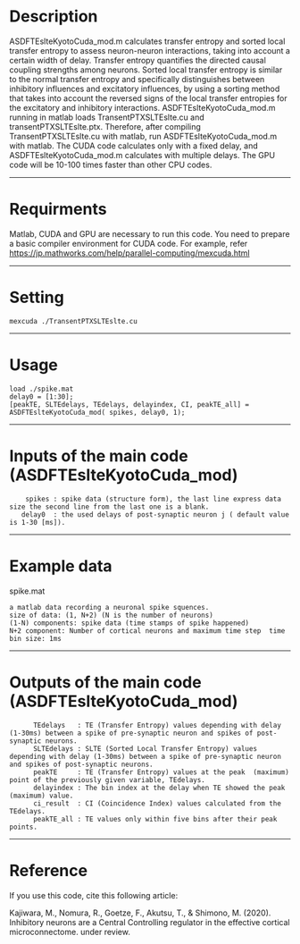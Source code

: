 # Description
  ASDFTEslteKyotoCuda_mod.m calculates transfer entropy and sorted local transfer entropy to assess neuron-neuron interactions, taking into account a certain width of delay.
  Transfer entropy quantifies the directed causal coupling strengths among neurons.
  Sorted local transfer entropy is similar to the normal transfer entropy and specifically distinguishes between inhibitory influences
  and excitatory influences, by using a sorting method that takes into account the reversed signs of the local transfer entropies for
  the excitatory and inhibitory interactions. 
  ASDFTEslteKyotoCuda_mod.m running in matlab loads TransentPTXSLTEslte.cu and transentPTXSLTEslte.ptx. 
  Therefore, after compiling TransentPTXSLTEslte.cu with matlab, run ASDFTEslteKyotoCuda_mod.m with matlab.
  The CUDA code calculates only with a fixed delay, and ASDFTEslteKyotoCuda_mod.m calculates with multiple delays.
  The GPU code will be 10-100 times faster than other CPU codes.

----------------    
# Requirments
    
  Matlab, CUDA and GPU are necessary to run this code.
  You need to prepare a basic compiler environment for CUDA code.
  For example, refer https://jp.mathworks.com/help/parallel-computing/mexcuda.html
    
-----------------
# Setting
    mexcuda ./TransentPTXSLTEslte.cu
  
----------------
# Usage
    load ./spike.mat
    delay0 = [1:30];
    [peakTE, SLTEdelays, TEdelays, delayindex, CI, peakTE_all] = ASDFTEslteKyotoCuda_mod( spikes, delay0, 1);

----------------
# Inputs of the main code (ASDFTEslteKyotoCuda_mod)
        spikes : spike data (structure form), the last line express data size the second line from the last one is a blank.
       delay0  : the used delays of post-synaptic neuron j ( default value is 1-30 [ms]).
       
-----------------
# Example data
  spike.mat
  
    a matlab data recording a neuronal spike squences.
    size of data: (1, N+2) (N is the number of neurons) 
    (1-N) components: spike data (time stamps of spike happened) 
    N+2 component: Number of cortical neurons and maximum time step  time bin size: 1ms  
       
----------------
# Outputs of the main code (ASDFTEslteKyotoCuda_mod)
          TEdelays   : TE (Transfer Entropy) values depending with delay (1-30ms) between a spike of pre-synaptic neuron and spikes of post-synaptic neurons.
          SLTEdelays : SLTE (Sorted Local Transfer Entropy) values depending with delay (1-30ms) between a spike of pre-synaptic neuron and spikes of post-synaptic neurons.
          peakTE     : TE (Transfer Entropy) values at the peak  (maximum) point of the previously given variable, TEdelays.
          delayindex : The bin index at the delay when TE showed the peak (maximum) value.
          ci_result  : CI (Coincidence Index) values calculated from the TEdelays. 
          peakTE_all : TE values only within five bins after their peak points.
-----------------
# Reference
   If you use this code, cite this following article: 
   
   Kajiwara, M., Nomura, R., Goetze, F., Akutsu, T., & Shimono, M. (2020). Inhibitory neurons are a Central Controlling regulator in the effective cortical microconnectome. under review.
